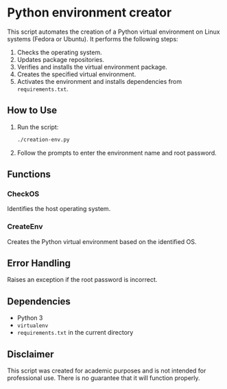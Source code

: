 # Python environment creator

This script automates the creation of a Python virtual environment on Linux systems (Fedora or Ubuntu). It performs the following steps:
1. Checks the operating system.
2. Updates package repositories.
3. Verifies and installs the virtual environment package.
4. Creates the specified virtual environment.
5. Activates the environment and installs dependencies from `requirements.txt`.

## How to Use

1. Run the script:
    ```bash
    ./creation-env.py
    ```

2. Follow the prompts to enter the environment name and root password.

## Functions

### CheckOS
Identifies the host operating system.

### CreateEnv
Creates the Python virtual environment based on the identified OS.

## Error Handling
Raises an exception if the root password is incorrect.

## Dependencies
- Python 3
- `virtualenv`
- `requirements.txt` in the current directory

## Disclaimer

This script was created for academic purposes and is not intended for professional use. There is no guarantee that it will function properly.